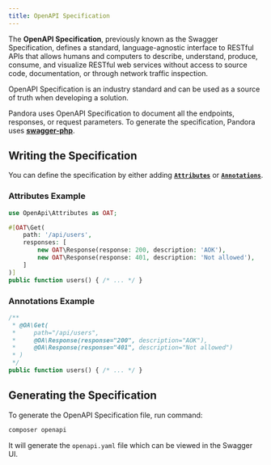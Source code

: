 ```yaml
---
title: OpenAPI Specification
---
```


The **OpenAPI Specification**, previously known as the Swagger Specification, defines a standard, language-agnostic interface to RESTful APIs that allows humans and computers to describe, understand, produce, consume, and visualize RESTful web services without access to source code, documentation, or through network traffic inspection.

OpenAPI Specification is an industry standard and can be used as a source of truth when developing a solution.

Pandora uses OpenAPI Specification to document all the endpoints, responses, or request parameters. To generate the specification, Pandora uses **[swagger-php](https://github.com/zircote/swagger-php)**.

## Writing the Specification

You can define the specification by either adding **[`Attributes`](http://zircote.github.io/swagger-php/guide/attributes.html)** or **[`Annotations`](http://zircote.github.io/swagger-php/guide/annotations.html)**.

### Attributes Example

```php
use OpenApi\Attributes as OAT;

#[OAT\Get(
    path: '/api/users',
    responses: [
        new OAT\Response(response: 200, description: 'AOK'),
        new OAT\Response(response: 401, description: 'Not allowed'),
    ]
)]
public function users() { /* ... */ }
```

### Annotations Example

```php
/**
 * @OA\Get(
 *     path="/api/users",
 *     @OA\Response(response="200", description="AOK"),
 *     @OA\Response(response="401", description="Not allowed")
 * )
 */
public function users() { /* ... */ }
```

## Generating the Specification

To generate the OpenAPI Specification file, run command:

```sh
composer openapi
```

It will generate the `openapi.yaml` file which can be viewed in the Swagger UI.
